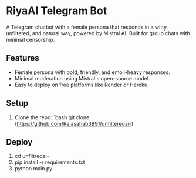 # RiyaAI Telegram Bot

A Telegram chatbot with a female persona that responds in a witty, unfiltered, and natural way, powered by Mistral AI. Built for group chats with minimal censorship.

## Features
- Female persona with bold, friendly, and emoji-heavy responses.
- Minimal moderation using Mistral's open-source model.
- Easy to deploy on free platforms like Render or Heroku.

## Setup
1. Clone the repo:
   `bash
   git clone (https://github.com/Rajasahab3891/unfilteredai-)

## Deploy

1. cd unfiltredai-
2. pip install -r requirements.txt
3. python main.py
   
